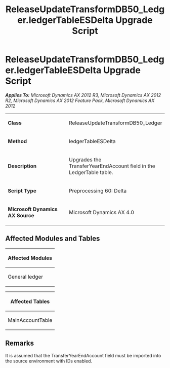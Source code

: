 ﻿---
title: ReleaseUpdateTransformDB50_Ledger.ledgerTableESDelta Upgrade Script
TOCTitle: ReleaseUpdateTransformDB50_Ledger.ledgerTableESDelta Upgrade Script
ms:assetid: e6e84093-f4f7-6ebe-db60-9f19ddcfb587
ms:mtpsurl: https://msdn.microsoft.com/en-us/library/JJ719791(v=AX.60)
ms:contentKeyID: 49711864
ms.date: 05/18/2015
mtps_version: v=AX.60
---

# ReleaseUpdateTransformDB50\_Ledger.ledgerTableESDelta Upgrade Script 


_**Applies To:** Microsoft Dynamics AX 2012 R3, Microsoft Dynamics AX 2012 R2, Microsoft Dynamics AX 2012 Feature Pack, Microsoft Dynamics AX 2012_

<table>
<colgroup>
<col style="width: 50%" />
<col style="width: 50%" />
</colgroup>
<tbody>
<tr class="odd">
<td><p><strong>Class</strong></p></td>
<td><p>ReleaseUpdateTransformDB50_Ledger</p></td>
</tr>
<tr class="even">
<td><p><strong>Method</strong></p></td>
<td><p>ledgerTableESDelta</p></td>
</tr>
<tr class="odd">
<td><p><strong>Description</strong></p></td>
<td><p>Upgrades the TransferYearEndAccount field in the LedgerTable table.</p></td>
</tr>
<tr class="even">
<td><p><strong>Script Type</strong></p></td>
<td><p>Preprocessing 60: Delta</p></td>
</tr>
<tr class="odd">
<td><p><strong>Microsoft Dynamics AX Source</strong></p></td>
<td><p>Microsoft Dynamics AX 4.0</p></td>
</tr>
</tbody>
</table>


## Affected Modules and Tables

<table>
<colgroup>
<col style="width: 100%" />
</colgroup>
<thead>
<tr class="header">
<th><p>Affected Modules</p></th>
</tr>
</thead>
<tbody>
<tr class="odd">
<td><p>General ledger</p></td>
</tr>
</tbody>
</table>


<table>
<colgroup>
<col style="width: 100%" />
</colgroup>
<thead>
<tr class="header">
<th><p>Affected Tables</p></th>
</tr>
</thead>
<tbody>
<tr class="odd">
<td><p>MainAccountTable</p></td>
</tr>
</tbody>
</table>


## Remarks

It is assumed that the TransferYearEndAccount field must be imported into the source environment with IDs enabled.

  


